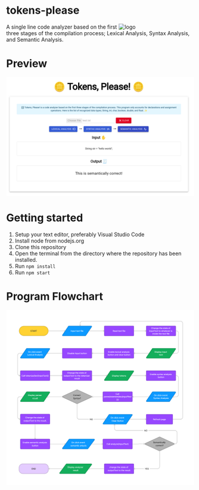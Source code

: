 # tokens-please

<a href="#" ><img src="https://fontmeme.com/permalink/221111/e4659e7b309b4fbddd0a895b6fa913fd.png" width=40% align= "right" alt="logo" border="0"> <a/>
A single line code analyzer based on the first three stages of the compilation process; Lexical Analysis, Syntax Analysis, and Semantic Analysis.

# Preview

![image](./public/preview-img.png)

# Getting started

1. Setup your text editor, preferably Visual Studio Code
2. Install node from nodejs.org
3. Clone this repository
4. Open the terminal from the directory where the repository has been installed.
5. Run `npm install`
6. Run `npm start`

# Program Flowchart

![image](./public/flowchart.png)
